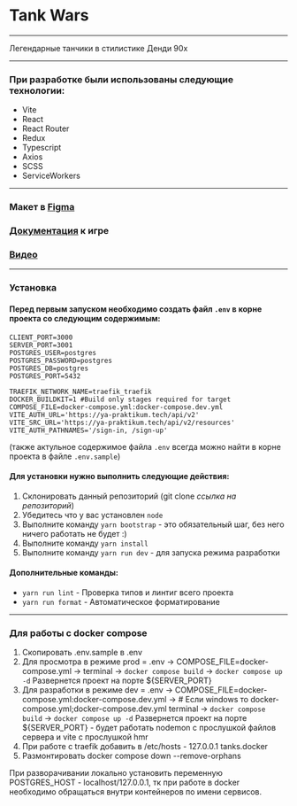 # Tank Wars

---

Легендарные танчики в стилистике Денди 90х

---

### При разработке были использованы следующие технологии:

- Vite
- React
- React Router
- Redux
- Typescript
- Axios
- SCSS
- ServiceWorkers

---

### Макет в [Figma](https://www.figma.com/design/eMv3lcr1Qd6j2XU3CQdZ7V/Untitled?node-id=510-62&node-type=frame&t=i29DLi5WkY4HXDji-0)
### [Документация](docs/README.md) к игре
### [Видео](https://disk.yandex.ru/i/8F2TLSE8j5IdTg)

---

### Установка

#### Перед первым запуском необходимо создать файл `.env` в корне проекта со следующим содержимым:

```
CLIENT_PORT=3000
SERVER_PORT=3001
POSTGRES_USER=postgres
POSTGRES_PASSWORD=postgres
POSTGRES_DB=postgres
POSTGRES_PORT=5432

TRAEFIK_NETWORK_NAME=traefik_traefik
DOCKER_BUILDKIT=1 #Build only stages required for target
COMPOSE_FILE=docker-compose.yml:docker-compose.dev.yml
VITE_AUTH_URL='https://ya-praktikum.tech/api/v2'
VITE_SRC_URL='https://ya-praktikum.tech/api/v2/resources'
VITE_AUTH_PATHNAMES='/sign-in, /sign-up'
```
 
(также актульное содержимое файла `.env` всегда можно найти в корне проекта в файле `.env.sample`)

#### Для установки нужно выполнить следующие действия:

1. Склонировать данный репозиторий (git clone *ссылка на репозиторий*)
2. Убедитесь что у вас установлен `node`
3. Выполните команду `yarn bootstrap` - это обязательный шаг, без него ничего работать не будет :)
4. Выполните команду `yarn install`
5. Выполните команду `yarn run dev` - для запуска режима разработки

#### Дополнительные команды:

- `yarn run lint` - Проверка типов и линтиг всего проекта
- `yarn run format` - Автоматическое форматирование

---

### Для работы с docker compose

1. Скопировать .env.sample в .env
2. Для просмотра в режиме prod = 
  .env -> 
  COMPOSE_FILE=docker-compose.yml ->
    terminal ->
      `docker compose build` -> 
      `docker compose up -d`
      Развернется проект на порте ${SERVER_PORT}
3. Для разработки в режиме dev =
  .env ->
  COMPOSE_FILE=docker-compose.yml:docker-compose.dev.yml -> # Если windows то docker-compose.yml;docker-compose.dev.yml
    terminal ->
      `docker compose build` ->
      `docker compose up -d`
      Развернется проект на порте ${SERVER_PORT} - будет работать nodemon с прослушкой файлов сервера и vite с прослушкой hmr
4. При работе с traefik добавить в /etc/hosts - 127.0.0.1 tanks.docker
5. Размонтировать docker compose down --remove-orphans

При разворачивании локально установить переменную POSTGRES_HOST - localhost/127.0.0.1, тк при работе в docker необходимо обращаться внутри контейнеров по имени сервисов.
